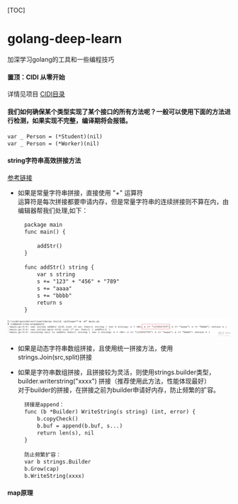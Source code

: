 [TOC]
# golang-deep-learn
加深学习golang的工具和一些编程技巧

#### 置顶：CIDI 从零开始

详情见项目 [CIDI目录](https://github.com/ProsperousLi/golang-deep-learn/tree/main/CIDI)

#### 我们如何确保某个类型实现了某个接口的所有方法呢？一般可以使用下面的方法进行检测，如果实现不完整，编译期将会报错。
    var _ Person = (*Student)(nil)
    var _ Person = (*Worker)(nil)

#### string字符串高效拼接方法
[参考链接](https://zhuanlan.zhihu.com/p/49733937)  
- 如果是常量字符串拼接，直接使用 "+" 运算符  
    运算符是每次拼接都要申请内存，但是常量字符串的连续拼接则不算在内，由编辑器帮我们处理,如下：  
    
        package main  
        func main() {  

            addStr()  
        }  

        func addStr() string {  
            var s string  
            s += "123" + "456" + "789"  
            s += "aaaa"  
            s += "bbbb"  
            return s  
        }  

![image](https://github.com/ProsperousLi/golang-deep-learn/blob/main/docs/pictures/stringPlus.png)  
- 如果是动态字符串数组拼接，且使用统一拼接方法，使用strings.Join(src,split)拼接  
- 如果是字符串数组拼接，且拼接较为灵活，则使用strings.builder类型，builder.writerstring("xxxx") 拼接（推荐使用此方法，性能体现最好）  
      对于builder的拼接，在拼接之前为builder申请好内存，防止频繁的扩容。  
      
        拼接是append：  
        func (b *Builder) WriteString(s string) (int, error) {  
            b.copyCheck()  
            b.buf = append(b.buf, s...)  
            return len(s), nil  
        }  
        
        防止频繁扩容：
        var b strings.Builder
        b.Grow(cap)
        b.WriteString(xxxx)
#### map原理

